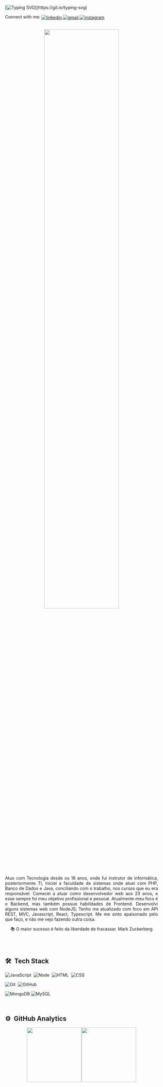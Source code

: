 [![Typing SVG](https://readme-typing-svg.herokuapp.com?size=25&color=075415&center=true&vCenter=true&lines=Hi+there!+My+name+is+Nailton!;Welcome+to+my+GitHub+profile!)](https://git.io/typing-svg)

<p align="left">
  Connect with me:
  <a href="https://www.linkedin.com/in/nailtonssantos/" target="_blank">
    <img align="center" src="https://img.shields.io/badge/-Nailtonssantos-05122A?style=flat&logo=linkedin" alt="linkedin"/>
  </a>
  <a href="mailto:nailtondev@gmail.com" target="_blank">
    <img align="center" src="https://img.shields.io/badge/-NailtonDev-05122A?style=flat&logo=gmail" alt="gmail"/> 
  </a>
  <a href="https://www.instagram.com/naillton_/" target="_blank">
    <img align="center" src="https://img.shields.io/badge/-naillton_-05122A?style=flat&logo=instagram" alt="instagram"/>
  </a>
</p>

<br>

<div align="center">

  <img width="70%" height="70%" src="https://camo.githubusercontent.com/fa73289736064aba480d0708da37d7aa183a8c3e2bcc2f58c54285a3bbbeecc1/68747470733a2f2f7777772e61616c7068612e6e65742f77702d636f6e74656e742f75706c6f6164732f323032302f31322f66756c6c2d737461636b2d646576656c6f706d656e742e676966"/>

  <br><br>
  
<p align="justify">
Atuo com Tecnologia desde os 18 anos, onde fui instrutor de informática, posteriormente TI, iniciei a faculdade de sistemas onde atuei com PHP, Banco de Dados e Java, conciliando com o trabalho, nos cursos que eu era responsável. 
Comecei a atuar como desenvolvedor web aos 23 anos, e esse sempre foi meu objetivo profissional e pessoal. 
Atualmente meu foco é o Backend, mas também possuo habilidades de Frontend. Desenvolvi alguns sistemas web com NodeJS; Tenho me atualizado com foco em API REST, MVC, Javascript, React, Typescript. Me me sinto apaixonado pelo que faço, e não me vejo fazendo outra coisa.
</p>
 

📚 O maior sucesso é feito da liberdade de fracassar. Mark Zuckerberg
</div>

  <br>

  <br>

## 🛠 &nbsp;Tech Stack

![JavaScript](https://img.shields.io/badge/-JavaScript-05122A?style=flat&logo=javascript)&nbsp;
![Node](https://img.shields.io/badge/-Node-05122A?style=flat&logo=node.js)&nbsp;
![HTML](https://img.shields.io/badge/-HTML-05122A?style=flat&logo=HTML5)&nbsp;
![CSS](https://img.shields.io/badge/-CSS-05122A?style=flat&logo=CSS3&logoColor=1572B6)&nbsp;


![Git](https://img.shields.io/badge/-Git-05122A?style=flat&logo=git)&nbsp;
![GitHub](https://img.shields.io/badge/-GitHub-05122A?style=flat&logo=github)&nbsp;

![MongoDB](https://img.shields.io/badge/-MongoDB-05122A?style=flat&logo=mongodb)
![MySQL](https://img.shields.io/badge/-MySQL-05122A?style=flat&logo=mysql)

<br>

## ⚙️ &nbsp;GitHub Analytics

<div align="center">
  <a href="https://github.com/acn3to">
  <img height="180em" src="https://github-readme-stats.vercel.app/api?username=nailtonssantos&show_icons=true&theme=midnight-purple&include_all_commits=true&count_private=true"/><img height="180em" src="https://github-readme-stats.vercel.app/api/top-langs/?username=nailtonssantos&layout=compact&langs_count=7&theme=midnight-purple"/>
</div>

